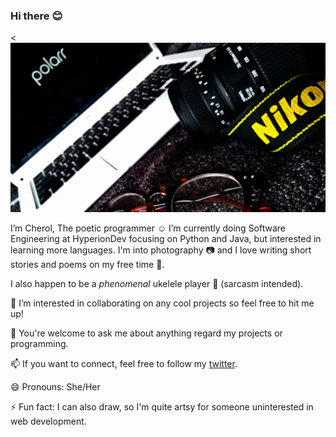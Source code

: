 ### Hi there 😊

<![](https://github.com/Cherol08/Cherol08/blob/main/nikon.jpg)

I’m Cherol, The poetic programmer ☺️
I’m currently doing Software Engineering at HyperionDev focusing on Python and Java, but interested in learning more languages. I'm into photography :camera: and I love writing short stories and poems
on my free time :memo:. 

I also happen to be a _phenomenal_ ukelele player :guitar: (sarcasm intended).

👯 I’m interested in collaborating on any cool projects so feel free to hit me up!

💬 You're welcome to ask me about anything regard my projects or programming.

📫 If you want to connect, feel free to follow my [twitter](https://twitter.com/CodeGhoul08).


😄 Pronouns: She/Her

⚡ Fun fact: I can also draw, so I'm quite artsy for someone uninterested in web development.
